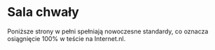 # Sala chwały
Poniższe strony w pełni spełniają nowoczesne standardy, co oznacza osiągnięcie 100% w teście na Internet.nl.
